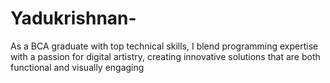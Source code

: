 # Yadukrishnan-
As a BCA graduate with top technical skills, I blend programming expertise with a passion for digital artistry, creating innovative solutions that are both functional and visually engaging
